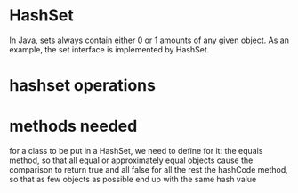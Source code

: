 # HashSet

In Java, sets always contain either 0 or 1 amounts of any given object. As an example, the set interface is implemented by HashSet.


# hashset operations


# methods needed
for a class to be put in a HashSet, we need to define for it:
    the equals method, so that all equal or approximately equal objects cause the comparison to return true and all false for all the rest
    the hashCode method, so that as few objects as possible end up with the same hash value

